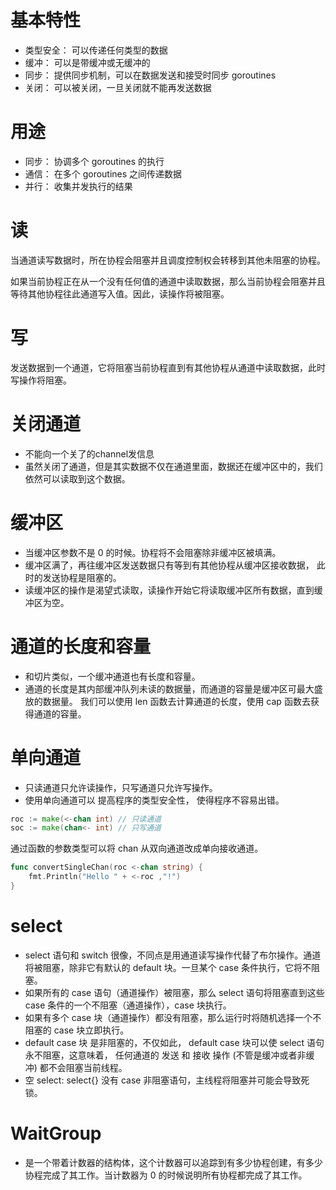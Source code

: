 # 基本特性
* 类型安全： 可以传递任何类型的数据
* 缓冲： 可以是带缓冲或无缓冲的
* 同步： 提供同步机制，可以在数据发送和接受时同步 goroutines
* 关闭： 可以被关闭，一旦关闭就不能再发送数据

# 用途
* 同步： 协调多个 goroutines 的执行
* 通信： 在多个 goroutines 之间传递数据
* 并行： 收集并发执行的结果


# 读
当通道读写数据时，所在协程会阻塞并且调度控制权会转移到其他未阻塞的协程。

如果当前协程正在从一个没有任何值的通道中读取数据，那么当前协程会阻塞并且等待其他协程往此通道写入值。因此，读操作将被阻塞。

# 写

发送数据到一个通道，它将阻塞当前协程直到有其他协程从通道中读取数据，此时写操作将阻塞。


# 关闭通道

* 不能向一个关了的channel发信息
* 虽然关闭了通道，但是其实数据不仅在通道里面，数据还在缓冲区中的，我们依然可以读取到这个数据。


# 缓冲区
* 当缓冲区参数不是 0 的时候。协程将不会阻塞除非缓冲区被填满。
* 缓冲区满了，再往缓冲区发送数据只有等到有其他协程从缓冲区接收数据， 此时的发送协程是阻塞的。
* 读缓冲区的操作是渴望式读取，读操作开始它将读取缓冲区所有数据，直到缓冲区为空。

# 通道的长度和容量
* 和切片类似，一个缓冲通道也有长度和容量。 
* 通道的长度是其内部缓冲队列未读的数据量，而通道的容量是缓冲区可最大盛放的数据量。 我们可以使用 len 函数去计算通道的长度，使用 cap 函数去获得通道的容量。

# 单向通道
* 只读通道只允许读操作，只写通道只允许写操作。
* 使用单向通道可以 提高程序的类型安全性， 使得程序不容易出错。

``` go
roc := make(<-chan int) // 只读通道
soc := make(chan<- int) // 只写通道
```

通过函数的参数类型可以将 chan 从双向通道改成单向接收通道。
```go
func convertSingleChan(roc <-chan string) {
    fmt.Println("Hello " + <-roc ,"!")
}
```

# select
* select 语句和 switch 很像，不同点是用通道读写操作代替了布尔操作。通道将被阻塞，除非它有默认的 default 块。一旦某个 case 条件执行，它将不阻塞。
* 如果所有的 case 语句（通道操作）被阻塞，那么 select 语句将阻塞直到这些 case 条件的一个不阻塞（通道操作），case 块执行。
* 如果有多个 case 块（通道操作）都没有阻塞，那么运行时将随机选择一个不阻塞的 case 块立即执行。
* default case 块 是非阻塞的，不仅如此， default case 块可以使 select 语句永不阻塞，这意味着， 任何通道的 发送 和 接收 操作 (不管是缓冲或者非缓冲) 都不会阻塞当前线程。
* 空 select: select{} 没有 case 非阻塞语句，主线程将阻塞并可能会导致死锁。

# WaitGroup
* 是一个带着计数器的结构体，这个计数器可以追踪到有多少协程创建，有多少协程完成了其工作。当计数器为 0 的时候说明所有协程都完成了其工作。